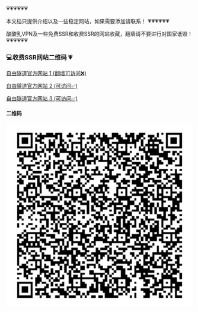 💗💗💗💗💗💗

本文档只提供介绍以及一些稳定网站，如果需要添加请联系！
💗💗💗💗💗💗

酸酸乳VPN及一些免费SSR和收费SSR的网站收藏，翻墙请不要进行对国家诋毁！
💗💗💗💗💗💗

### 💻收费SSR网站二维码 💗
[自由隧道官方网站 1 (翻墙可访问❌)](http://ssr-tunnel.com)

[自由隧道官方网站 2 (可访问✅)](http://x-tunnel.com)

[自由隧道官方网站 3 (可访问✅)](http://go-tunnel.com)

#### 二维码
![图片](ssr.png)




